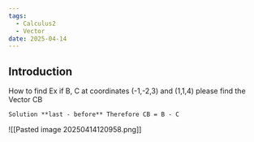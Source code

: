 ```yaml
---
tags:
  - Calculus2
  - Vector
date: 2025-04-14
---
```

## Introduction
How to find Ex if B, C at coordinates (-1,-2,3) and (1,1,4) please find the Vector CB
```
Solution **last - before** Therefore CB = B - C
```
![[Pasted image 20250414120958.png]]